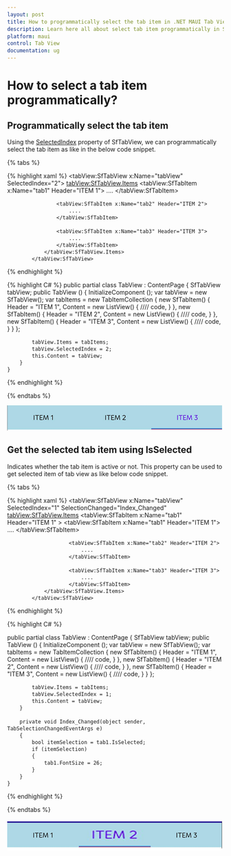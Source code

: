 ```yaml
---
layout: post
title: How to programmatically select the tab item in .NET MAUI Tab View | Syncfusion
description: Learn here all about select tab item programmatically in Syncfusion .NET MAUI Tab View(SfTabView) control and more.
platform: maui
control: Tab View
documentation: ug
---
```


# How to select a tab item programmatically? 

## Programmatically select the tab item

Using the [SelectedIndex](https://help.syncfusion.com/cr/maui/Syncfusion.Maui.TabView.SfTabView.html#Syncfusion_Maui_TabView_SfTabView_SelectedIndex) property of SfTabView, we can programmatically select the tab item as like in the below code snippet.

{% tabs %}

{% highlight xaml %}
   <tabView:SfTabView x:Name="tabView" SelectedIndex="2">
                <tabView:SfTabView.Items>
                    <tabView:SfTabItem x:Name="tab1" Header="ITEM 1">
                        ....
                    </tabView:SfTabItem>

                    <tabView:SfTabItem x:Name="tab2" Header="ITEM 2">
                        ....
                    </tabView:SfTabItem>

                    <tabView:SfTabItem x:Name="tab3" Header="ITEM 3">
                        ....
                    </tabView:SfTabItem>
                </tabView:SfTabView.Items>
            </tabView:SfTabView>
{% endhighlight %}

{% highlight C# %}
public partial class TabView : ContentPage
	{
        SfTabView tabView;
		public TabView ()
		{
			InitializeComponent ();
            var tabView = new SfTabView();
            var tabItems = new TabItemCollection
            {
                new SfTabItem()
                {
                    Header = "ITEM 1",
                    Content = new ListView()
                    {
                        //// code,
                    }
                },
                new SfTabItem()
                {
                    Header = "ITEM 2",
                     Content = new ListView()
                    {
                        //// code,
                    }
                },
                new SfTabItem()
                {
                    Header = "ITEM 3",
                     Content = new ListView()
                    {
                        //// code,
                    }
                }
            };

            tabView.Items = tabItems;
            tabView.SelectedIndex = 2;
            this.Content = tabView;
		}
	}
{% endhighlight %}

{% endtabs %}

![SelectedIndex in SfTabView](images/SelectedIndexTabView.png)

## Get the selected tab item using IsSelected

Indicates whether the tab item is active or not. This property can be used to get selected item of tab view as like below code snippet.

{% tabs %}

{% highlight xaml %}
   <tabView:SfTabView x:Name="tabView" SelectedIndex="1" SelectionChanged="Index_Changed"
                <tabView:SfTabView.Items>
                    <tabView:SfTabItem x:Name="tab1" Header="ITEM 1" >
                        <tabView:SfTabItem x:Name="tab1" Header="ITEM 1">
                            ....
                        </tabView:SfTabItem>

                        <tabView:SfTabItem x:Name="tab2" Header="ITEM 2">
                            ....
                        </tabView:SfTabItem>

                        <tabView:SfTabItem x:Name="tab3" Header="ITEM 3">
                            ....
                        </tabView:SfTabItem>
                </tabView:SfTabView.Items>
            </tabView:SfTabView>
{% endhighlight %}

{% highlight C# %}

public partial class TabView : ContentPage
	{
        SfTabView tabView;
		public TabView ()
		{
			InitializeComponent ();
            var tabView = new SfTabView();
            var tabItems = new TabItemCollection
            {
                new SfTabItem()
                {
                    Header = "ITEM 1",
                    Content = new ListView()
                    {
                        //// code,
                    }
                },
                new SfTabItem()
                {
                    Header = "ITEM 2",
                     Content = new ListView()
                    {
                        //// code,
                    }
                },
                new SfTabItem()
                {
                    Header = "ITEM 3",
                     Content = new ListView()
                    {
                        //// code,
                    }
                }
            };

            tabView.Items = tabItems;
            tabView.SelectedIndex = 1;
            this.Content = tabView;
		}

        private void Index_Changed(object sender, TabSelectionChangedEventArgs e)
        {
            bool itemSelection = tab1.IsSelected;
            if (itemSelection)
            {
                tab1.FontSize = 26;
            }
        }
	}

{% endhighlight %}

{% endtabs %}

![IsSelected TabItem](images/SelectedIndex.png)